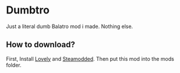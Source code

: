 # Dumbtro

Just a literal dumb Balatro mod i made. Nothing else.

## How to download?
First, Install [Lovely](https://github.com/ethangreen-dev/lovely-injector) and [Steamodded](https://github.com/Steamodded/smods). Then put this mod into the mods folder. 
